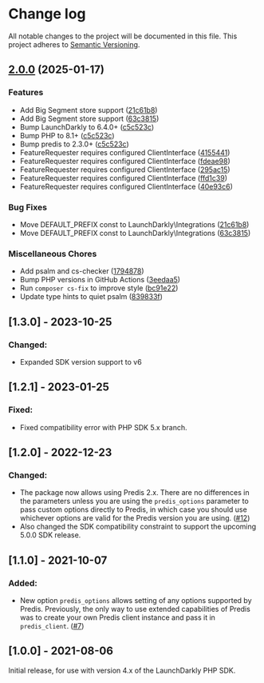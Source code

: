 # Change log

All notable changes to the project will be documented in this file. This project adheres to [Semantic Versioning](http://semver.org).

## [2.0.0](https://github.com/launchdarkly/php-server-sdk-redis-predis/compare/1.3.0...2.0.0) (2025-01-17)


### Features

* Add Big Segment store support ([21c61b8](https://github.com/launchdarkly/php-server-sdk-redis-predis/commit/21c61b831f2aaad61fe4f306a1a81eadc6de20f8))
* Add Big Segment store support ([63c3815](https://github.com/launchdarkly/php-server-sdk-redis-predis/commit/63c3815c51309dbe745e4d0771d95cdaf837a50a))
* Bump LaunchDarkly to 6.4.0+ ([c5c523c](https://github.com/launchdarkly/php-server-sdk-redis-predis/commit/c5c523c672230427748cff9d037a6cec09d22b3f))
* Bump PHP to 8.1+ ([c5c523c](https://github.com/launchdarkly/php-server-sdk-redis-predis/commit/c5c523c672230427748cff9d037a6cec09d22b3f))
* Bump predis to 2.3.0+ ([c5c523c](https://github.com/launchdarkly/php-server-sdk-redis-predis/commit/c5c523c672230427748cff9d037a6cec09d22b3f))
* FeatureRequester requires configured ClientInterface ([4155441](https://github.com/launchdarkly/php-server-sdk-redis-predis/commit/41554410e9c63ad0036efb9eaade3bd46c47d467))
* FeatureRequester requires configured ClientInterface ([fdeae98](https://github.com/launchdarkly/php-server-sdk-redis-predis/commit/fdeae986e149e0265a4ea0c71f070c355183474a))
* FeatureRequester requires configured ClientInterface ([295ac15](https://github.com/launchdarkly/php-server-sdk-redis-predis/commit/295ac1507fbe9331e3fec6a0a1192fd15c7eeba9))
* FeatureRequester requires configured ClientInterface ([ffd1c39](https://github.com/launchdarkly/php-server-sdk-redis-predis/commit/ffd1c39e07dc513db62283a63eecdeadf9527b0d))
* FeatureRequester requires configured ClientInterface ([40e93c6](https://github.com/launchdarkly/php-server-sdk-redis-predis/commit/40e93c66b4986c81483f6c93be70a02b03281a4b))


### Bug Fixes

* Move DEFAULT_PREFIX const to LaunchDarkly\Integrations ([21c61b8](https://github.com/launchdarkly/php-server-sdk-redis-predis/commit/21c61b831f2aaad61fe4f306a1a81eadc6de20f8))
* Move DEFAULT_PREFIX const to LaunchDarkly\Integrations ([63c3815](https://github.com/launchdarkly/php-server-sdk-redis-predis/commit/63c3815c51309dbe745e4d0771d95cdaf837a50a))


### Miscellaneous Chores

* Add psalm and cs-checker ([1794878](https://github.com/launchdarkly/php-server-sdk-redis-predis/commit/179487803e635618efa9dc2fcf76478336c8089f))
* Bump PHP versions in GitHub Actions ([3eedaa5](https://github.com/launchdarkly/php-server-sdk-redis-predis/commit/3eedaa573eacb4ddda0b50b8c57258d432b2a88f))
* Run `composer cs-fix` to improve style ([bc91e22](https://github.com/launchdarkly/php-server-sdk-redis-predis/commit/bc91e225cb8b4876c1feae9202fb084a80165cdc))
* Update type hints to quiet psalm ([839833f](https://github.com/launchdarkly/php-server-sdk-redis-predis/commit/839833f3772bbb5272d6de58573f79fdb6aa2ec6))

## [1.3.0] - 2023-10-25
### Changed:
- Expanded SDK version support to v6

## [1.2.1] - 2023-01-25
### Fixed:
- Fixed compatibility error with PHP SDK 5.x branch.

## [1.2.0] - 2022-12-23
### Changed:
- The package now allows using Predis 2.x. There are no differences in the parameters unless you are using the `predis_options` parameter to pass custom options directly to Predis, in which case you should use whichever options are valid for the Predis version you are using. ([#12](https://github.com/launchdarkly/php-server-sdk-redis-predis/issues/12))
- Also changed the SDK compatibility constraint to support the upcoming 5.0.0 SDK release.

## [1.1.0] - 2021-10-07
### Added:
- New option `predis_options` allows setting of any options supported by Predis. Previously, the only way to use extended capabilities of Predis was to create your own Predis client instance and pass it in `predis_client`. ([#7](https://github.com/launchdarkly/php-server-sdk-redis-predis/issues/7))

## [1.0.0] - 2021-08-06
Initial release, for use with version 4.x of the LaunchDarkly PHP SDK.
